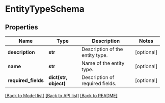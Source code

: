 # EntityTypeSchema

## Properties
Name | Type | Description | Notes
------------ | ------------- | ------------- | -------------
**description** | **str** | Description of the entity type. | [optional] 
**name** | **str** | Name of the entity type. | [optional] 
**required_fields** | **dict(str, object)** | Description of required fields. | [optional] 

[[Back to Model list]](../README.md#documentation-for-models) [[Back to API list]](../README.md#documentation-for-api-endpoints) [[Back to README]](../README.md)


